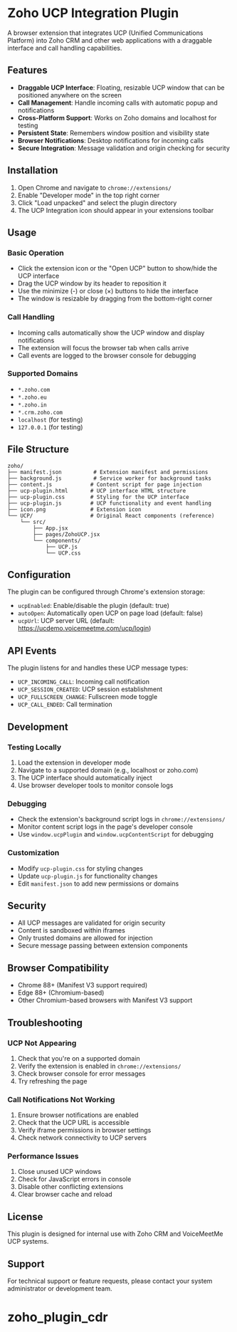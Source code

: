 # Zoho UCP Integration Plugin

A browser extension that integrates UCP (Unified Communications Platform) into Zoho CRM and other web applications with a draggable interface and call handling capabilities.

## Features

- **Draggable UCP Interface**: Floating, resizable UCP window that can be positioned anywhere on the screen
- **Call Management**: Handle incoming calls with automatic popup and notifications
- **Cross-Platform Support**: Works on Zoho domains and localhost for testing
- **Persistent State**: Remembers window position and visibility state
- **Browser Notifications**: Desktop notifications for incoming calls
- **Secure Integration**: Message validation and origin checking for security

## Installation

1. Open Chrome and navigate to `chrome://extensions/`
2. Enable "Developer mode" in the top right corner
3. Click "Load unpacked" and select the plugin directory
4. The UCP Integration icon should appear in your extensions toolbar

## Usage

### Basic Operation
- Click the extension icon or the "Open UCP" button to show/hide the UCP interface
- Drag the UCP window by its header to reposition it
- Use the minimize (-) or close (×) buttons to hide the interface
- The window is resizable by dragging from the bottom-right corner

### Call Handling
- Incoming calls automatically show the UCP window and display notifications
- The extension will focus the browser tab when calls arrive
- Call events are logged to the browser console for debugging

### Supported Domains
- `*.zoho.com`
- `*.zoho.eu`
- `*.zoho.in` 
- `*.crm.zoho.com`
- `localhost` (for testing)
- `127.0.0.1` (for testing)

## File Structure

```
zoho/
├── manifest.json          # Extension manifest and permissions
├── background.js          # Service worker for background tasks
├── content.js            # Content script for page injection
├── ucp-plugin.html       # UCP interface HTML structure
├── ucp-plugin.css        # Styling for the UCP interface
├── ucp-plugin.js         # UCP functionality and event handling
├── icon.png              # Extension icon
└── UCP/                  # Original React components (reference)
    └── src/
        ├── App.jsx
        ├── pages/ZohoUCP.jsx
        └── components/
            ├── UCP.js
            └── UCP.css
```

## Configuration

The plugin can be configured through Chrome's extension storage:

- `ucpEnabled`: Enable/disable the plugin (default: true)
- `autoOpen`: Automatically open UCP on page load (default: false)
- `ucpUrl`: UCP server URL (default: https://ucdemo.voicemeetme.com/ucp/login)

## API Events

The plugin listens for and handles these UCP message types:

- `UCP_INCOMING_CALL`: Incoming call notification
- `UCP_SESSION_CREATED`: UCP session establishment
- `UCP_FULLSCREEN_CHANGE`: Fullscreen mode toggle
- `UCP_CALL_ENDED`: Call termination

## Development

### Testing Locally
1. Load the extension in developer mode
2. Navigate to a supported domain (e.g., localhost or zoho.com)
3. The UCP interface should automatically inject
4. Use browser developer tools to monitor console logs

### Debugging
- Check the extension's background script logs in `chrome://extensions/`
- Monitor content script logs in the page's developer console
- Use `window.ucpPlugin` and `window.ucpContentScript` for debugging

### Customization
- Modify `ucp-plugin.css` for styling changes
- Update `ucp-plugin.js` for functionality changes
- Edit `manifest.json` to add new permissions or domains

## Security

- All UCP messages are validated for origin security
- Content is sandboxed within iframes
- Only trusted domains are allowed for injection
- Secure message passing between extension components

## Browser Compatibility

- Chrome 88+ (Manifest V3 support required)
- Edge 88+ (Chromium-based)
- Other Chromium-based browsers with Manifest V3 support

## Troubleshooting

### UCP Not Appearing
1. Check that you're on a supported domain
2. Verify the extension is enabled in `chrome://extensions/`
3. Check browser console for error messages
4. Try refreshing the page

### Call Notifications Not Working
1. Ensure browser notifications are enabled
2. Check that the UCP URL is accessible
3. Verify iframe permissions in browser settings
4. Check network connectivity to UCP servers

### Performance Issues
1. Close unused UCP windows
2. Check for JavaScript errors in console
3. Disable other conflicting extensions
4. Clear browser cache and reload

## License

This plugin is designed for internal use with Zoho CRM and VoiceMeetMe UCP systems.

## Support

For technical support or feature requests, please contact your system administrator or development team.
# zoho_plugin_cdr

